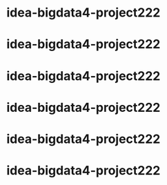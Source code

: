 # idea-bigdata4-project222
# idea-bigdata4-project222
# idea-bigdata4-project222
# idea-bigdata4-project222
# idea-bigdata4-project222
# idea-bigdata4-project222
